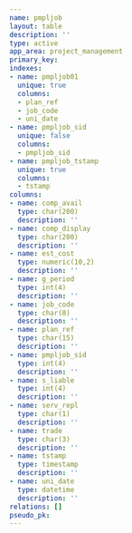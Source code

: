 ```yaml
---
name: pmpljob
layout: table
description: ''
type: active
app_area: project_management
primary_key: 
indexes:
- name: pmpljob01
  unique: true
  columns:
  - plan_ref
  - job_code
  - uni_date
- name: pmpljob_sid
  unique: false
  columns:
  - pmpljob_sid
- name: pmpljob_tstamp
  unique: true
  columns:
  - tstamp
columns:
- name: comp_avail
  type: char(200)
  description: ''
- name: comp_display
  type: char(200)
  description: ''
- name: est_cost
  type: numeric(10,2)
  description: ''
- name: g_period
  type: int(4)
  description: ''
- name: job_code
  type: char(8)
  description: ''
- name: plan_ref
  type: char(15)
  description: ''
- name: pmpljob_sid
  type: int(4)
  description: ''
- name: s_liable
  type: int(4)
  description: ''
- name: serv_repl
  type: char(1)
  description: ''
- name: trade
  type: char(3)
  description: ''
- name: tstamp
  type: timestamp
  description: ''
- name: uni_date
  type: datetime
  description: ''
relations: []
pseudo_pk: 
---
```


